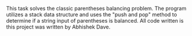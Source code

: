 This task solves the classic parentheses balancing problem.
The program utilizes a stack data structure and uses the "push and pop" method to determine if a string input of parentheses is balanced.
All code written is this project was written by Abhishek Dave.
